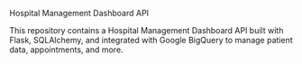 Hospital Management Dashboard API

This repository contains a Hospital Management Dashboard API built with Flask, SQLAlchemy, and integrated with Google BigQuery to manage patient data, appointments, and more.